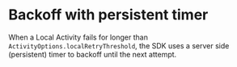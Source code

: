 # Backoff with persistent timer

When a Local Activity fails for longer than `ActivityOptions.localRetryThreshold`, the SDK uses a
server side (persistent) timer to backoff until the next attempt.
